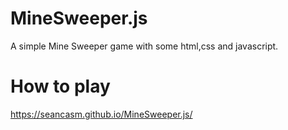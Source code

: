 # MineSweeper.js
A simple Mine Sweeper game with some html,css and javascript.

# How to play
https://seancasm.github.io/MineSweeper.js/
